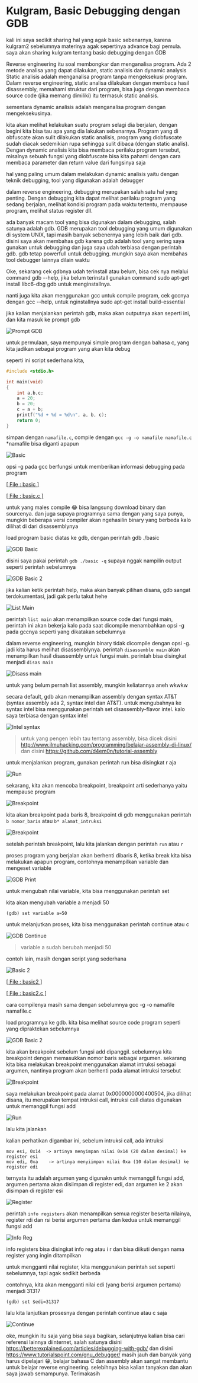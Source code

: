 # Kulgram, Basic Debugging dengan GDB

kali ini saya sedikit sharing hal yang agak basic sebenarnya, karena kulgram2 sebelumnya materinya agak sepertinya advance bagi pemula. saya akan sharing kulgram tentang basic debugging dengan GDB

Reverse engineering itu soal membongkar dan menganalisa program. Ada 2 metode analisa yang dapat dilakukan, static analisis dan dynamic analysis
Static analisis adalah menganalisa program tanpa mengeksekusi program. Dalam reverse engineering, static analisa dilakukan dengan membaca hasil disassembly, memahami struktur dari program, bisa juga dengan membaca source code (jika memang dimiliki) itu termasuk static analisis.

sementara dynamic analisis adalah menganalisa program dengan mengeksekusinya.

kita akan melihat kelakukan suatu program selagi dia berjalan, dengan begini kita bisa tau apa yang dia lakukan sebenarnya. Program yang di obfuscate akan sulit dilakukan static analisis, program yang diobfuscate sudah diacak sedemikian rupa sehingga sulit dibaca (dengan static analis). Dengan dynamic analisis kita bisa membaca perilaku program tersebut, misalnya sebuah fungsi yang diobfuscate bisa kita pahami dengan cara membaca parameter dan return value dari fungsinya saja

hal yang paling umum dalam melakukan dynamic analisis yaitu dengan teknik debugging, tool yang digunakan adalah debugger

dalam reverse engineering, debugging merupakan salah satu hal yang penting. Dengan debugging kita dapat melihat perilaku program yang sedang berjalan, melihat kondisi program pada waktu tertentu, mempause program, melihat status register dll.

ada banyak macam tool yang bisa digunakan dalam debugging, salah satunya adalah gdb. GDB merupakan tool debugging yang umum digunakan di system UNIX, tapi masih banyak sebenernya yang lebih baik dari gdb. disini saya akan membahas gdb karena gdb adalah tool yang sering saya gunakan untuk debugging dan juga saya udah terbiasa dengan perintah gdb. gdb tetap powerfull untuk debugging. mungkin saya akan membahas tool debugger lainnya dilain waktu

Oke, sekarang cek gdbnya udah terinstall atau belum, bisa cek nya melalui command gdb --help, jika belum terinstall gunakan command sudo apt-get install libc6-dbg gdb untuk menginstallnya.

nanti juga kita akan menggunakan gcc untuk compile program, cek gccnya dengan gcc --help, untuk nginstallnya sudo apt-get install build-essential

jika kalian menjalankan perintah gdb, maka akan outputnya akan seperti ini, dan kita masuk ke prompt gdb

![Prompt GDB](./img/photo_2017-12-20_20-54-53.jpg "Prompt GDB")

untuk permulaan, saya mempunyai simple program dengan bahasa c, yang kita jadikan sebagai program yang akan kita debug

seperti ini script sederhana kita,
``` c
#include <stdio.h>

int main(void)
{
    int a,b,c;
    a = 20;
    b = 20;
    c = a + b;
    printf("%d + %d = %d\n", a, b, c);
    return 0;
}
```
simpan dengan `namafile.c`,
compile dengan `gcc -g -o namafile namafile.c`
\*namafile bisa diganti apapun

![Basic](./img/photo_2017-12-20_20-56-35.jpg "Basic")

opsi -g pada gcc berfungsi untuk memberikan informasi debugging pada program

[[ File : basic ]](src/basic)

[[ File : basic.c ]](src/basic.c)

untuk yang males compile 😂 bisa langsung download binary dan sourcenya. dan juga supaya programnya sama dengan yang saya punya, mungkin beberapa versi compiler akan ngehasilin binary yang berbeda kalo dilihat di dari disassemblynya

load program basic diatas ke gdb, dengan perintah gdb ./basic

![GDB Basic](./img/photo_2017-12-20_20-57-23.jpg "GDB Basic")

disini saya pakai perintah `gdb ./basic -q` supaya nggak nampilin output seperti perintah sebelumnya

![GDB Basic 2](./img/photo_2017-12-20_20-57-58.jpg "GDB Basic 2")

jika kalian ketik perintah help, maka akan banyak pilihan disana, gdb sangat terdokumentasi, jadi gak perlu takut hehe

![List Main](./img/photo_2017-12-20_20-58-35.jpg "List Main")

perintah `list main` akan menampilkan source code dari fungsi main, perintah ini akan bekerja kalo pada saat dicompile menambahkan opsi -g pada gccnya seperti yang dikatakan sebelumnya

dalam reverse engineering, mungkin binary tidak dicompile dengan opsi -g. jadi kita harus melihat disassemblynya. perintah `disassemble main` akan menampilkan hasil disassembly untuk fungsi main. perintah bisa disingkat menjadi `disas main`

![Disass main](./img/photo_2017-12-20_20-59-22.jpg "Disass main")

untuk yang belum pernah liat assembly, mungkin keliatannya aneh wkwkw

secara default, gdb akan menampilkan assembly dengan syntax AT&T (syntax assembly ada 2, syntax intel dan AT&T). untuk mengubahnya ke syntax intel bisa menggunakan perintah set disassembly-flavor intel. kalo saya terbiasa dengan syntax intel 

![Intel syntax](./img/photo_2017-12-20_20-59-47.jpg "Intel syntax")

>untuk yang pengen lebih tau tentang assembly, bisa dicek disini http://www.ilmuhacking.com/programming/belajar-assembly-di-linux/ dan disini https://github.com/d4em0n/tutorial-assembly

untuk menjalankan program, gunakan perintah run bisa disingkat r aja

![Run](./img/photo_2017-12-20_21-00-45.jpg "Run")

sekarang, kita akan mencoba breakpoint, breakpoint arti sederhanya yaitu mempause program

![Breakpoint](./img/photo_2017-12-20_21-01-24.jpg "Breakpoint")

kita akan breakpoint pada baris 8, breakpoint di gdb menggunakan perintah `b nomor_baris` atau `b* alamat_intruksi`

![Breakpoint](./img/photo_2017-12-20_21-01-51.jpg "Breakpoint")

setelah perintah breakpoint, lalu kita jalankan dengan perintah `run` atau `r`

proses program yang berjalan akan berhenti dibaris 8, ketika break kita bisa melakukan apapun program, contohnya menampilkan variable dan mengeset variable

![GDB Print](./img/photo_2017-12-20_21-02-34.jpg "GDB Print")

untuk mengubah nilai variable, kita bisa menggunakan perintah set

kita akan mengubah variable a menjadi 50

`(gdb) set variable a=50`

untuk melanjutkan proses, kita bisa menggunakan perintah continue atau c

![GDB Continue](./img/photo_2017-12-20_21-03-13.jpg "GDB Continue")

>variable a sudah berubah menjadi 50

contoh lain, masih dengan script yang sederhana

![Basic 2](./img/photo_2017-12-20_21-08-39.jpg "Basic 2")

[[ File : basic2 ]](src/basic2)

[[ File : basic2.c ]](src/basic2.c)

cara compilenya masih sama dengan sebelumnya gcc -g -o namafile namafile.c

load programnya ke gdb. kita bisa melihat source code program seperti yang dipraktekan sebelumnya

![GDB Basic 2](./img/photo_2017-12-20_21-09-15.jpg "GDB Basic 2")

kita akan breakpoint sebelum fungsi add dipanggil. sebelumnya kita breakpoint dengan memasukkan nomor baris sebagai argumen. sekarang kita bisa melakukan breakpoint menggunakan alamat intruksi sebagai argumen, nantinya program akan berhenti pada alamat intruksi tersebut

![Breakpoint](./img/photo_2017-12-20_21-09-58.jpg "Breakpoint")

saya melakukan breakpoint pada alamat 0x0000000000400504, jika dilihat disana, itu merupakan tempat intruksi call, intruksi call diatas digunakan untuk memanggil fungsi add

![Run](./img/photo_2017-12-20_21-10-31.jpg "Run")

lalu kita jalankan

kalian perhatikan digambar ini, sebelum intruksi call, ada intruksi
```
mov esi, 0x14  -> artinya menyimpan nilai 0x14 (20 dalam desimal) ke register esi
mov edi, 0xa    -> artinya menyiimpan nilai 0xa (10 dalam desimal) ke register edi
```

ternyata itu adalah argumen yang digunakn untuk memanggil fungsi add, argumen pertama akan disiimpan di register edi, dan argumen ke 2 akan disimpan di register esi

![Register](./img/photo_2017-12-20_21-11-16.jpg "Register")

perintah `info registers` akan menampilkan semua register beserta nilainya, register rdi dan rsi berisi argumen pertama dan kedua untuk memanggil fungsi add

![Info Reg](./img/photo_2017-12-20_21-11-55.jpg "Info Reg")

info registers bisa disingkat info reg atau i r dan bisa diikuti dengan nama register yang ingin ditampilkan

untuk mengganti nilai register, kita menggunakan perintah set seperti sebelumnya, tapi agak sedikit berbeda

contohnya, kita akan mengganti nilai edi (yang berisi argumen pertama) menjadi 31317

`(gdb) set $edi=31317`

lalu kita lanjutkan prosesnya dengan perintah continue atau c saja

![Continue](./img/photo_2017-12-20_21-13-00.jpg "Continue")

oke, mungkin itu saja yang bisa saya bagikan, selanjutnya kalian bisa cari referensi lainnya diinternet, salah satunya disini
https://betterexplained.com/articles/debugging-with-gdb/ dan disini
https://www.tutorialspoint.com/gnu_debugger/
masih jauh dan banyak yang harus dipelajari 😁, belajar bahasa C dan assembly akan sangat membantu untuk belajar reverse engineering. selebihnya bisa kalian tanyakan dan akan saya jawab semampunya. Terimakasih
